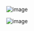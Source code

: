 ![image](https://github.com/user-attachments/assets/bc52dd7f-a109-478b-89da-d077142e6844)

![image](https://github.com/user-attachments/assets/998b346f-d136-43d5-8be4-3bcfd29bab99)
